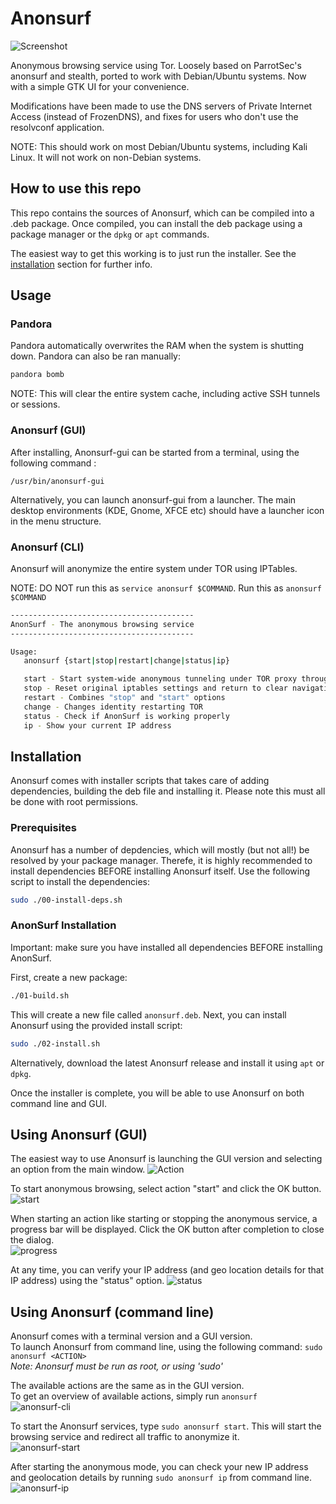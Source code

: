 # Anonsurf

![Screenshot](https://github.com/rajprins/anonsurf/raw/master/images/anonsurf.png)


Anonymous browsing service using Tor. Loosely based on ParrotSec's anonsurf and stealth, ported to work with Debian/Ubuntu systems. 
Now with a simple GTK UI for your convenience. 

Modifications have been made to use the DNS servers of Private Internet Access (instead of FrozenDNS), and fixes for users who don't use the resolvconf application. 

NOTE: This should work on most Debian/Ubuntu systems, including Kali Linux. It will not work on non-Debian systems.

## How to use this repo

This repo contains the sources of Anonsurf, which can be compiled into a .deb package. Once compiled, you can install the deb package using a package manager or the ```dpkg``` or ```apt``` commands.

The easiest way to get this working is to just run the installer. See the [installation](https://github.com/rajprins/anonsurf#installation) section for further info.


## Usage
### Pandora
Pandora automatically overwrites the RAM when the system is shutting down. Pandora can also be ran manually:
```bash
pandora bomb
```

NOTE: This will clear the entire system cache, including active SSH tunnels or sessions.

### Anonsurf (GUI)
After installing, Anonsurf-gui can be started from a terminal, using the following command : 
```
/usr/bin/anonsurf-gui
```
Alternatively, you can launch anonsurf-gui from a launcher. The main desktop environments (KDE, Gnome, XFCE etc) should have a launcher icon in the menu structure.



### Anonsurf (CLI)
Anonsurf will anonymize the entire system under TOR using IPTables.

NOTE: DO NOT run this as ```service anonsurf $COMMAND```. Run this as ```anonsurf $COMMAND```

```bash
-----------------------------------------
AnonSurf - The anonymous browsing service
-----------------------------------------

Usage:
   anonsurf {start|stop|restart|change|status|ip}

   start - Start system-wide anonymous tunneling under TOR proxy through iptables
   stop - Reset original iptables settings and return to clear navigation
   restart - Combines "stop" and "start" options
   change - Changes identity restarting TOR
   status - Check if AnonSurf is working properly
   ip - Show your current IP address
```

## Installation
Anonsurf comes with installer scripts that takes care of adding dependencies, building the deb file and installing it. Please note this must all be done with root permissions.


### Prerequisites  
Anonsurf has a number of depdencies, which will mostly (but not all!) be resolved by your package manager.
Therefe, it is highly recommended to install dependencies BEFORE installing Anonsurf itself. Use the following script to install the dependencies:

```bash
sudo ./00-install-deps.sh
```


### AnonSurf Installation
Important: make sure you have installed all dependencies BEFORE installing AnonSurf.

First, create a new package:
```bash
./01-build.sh
```

This will create a new file called `anonsurf.deb`.
Next, you can install Anonsurf using the provided install script:
```bash
sudo ./02-install.sh
```

Alternatively, download the latest Anonsurf release and install it using `apt` or `dpkg`.  


Once the installer is complete, you will be able to use Anonsurf on both command line and GUI.  


## Using Anonsurf (GUI)
The easiest way to use Anonsurf is launching the GUI version and selecting an option from the main window.
![Action](https://github.com/rajprins/anonsurf/raw/master/images/001.png)  

To start anonymous browsing, select action "start" and click the OK button.
![start](https://github.com/rajprins/anonsurf/raw/master/images/002.png)

When starting an action like starting or stopping the anonymous service, a progress bar will be displayed. Click the OK button after completion to close the dialog.  
![progress](https://github.com/rajprins/anonsurf/raw/master/images/003.png)

At any time, you can verify your IP address (and geo location details for that IP address) using the "status" option.
![status](https://github.com/rajprins/anonsurf/raw/master/images/004.png)

## Using Anonsurf (command line)
Anonsurf comes with a terminal version and a GUI version.  
To launch Anonsurf from command line, using the following command: `sudo anonsurf <ACTION>`  
*Note: Anonsurf must be run as root, or using 'sudo'*  

The available actions are the same as in the GUI version.  
To get an overview of available actions, simply run `anonsurf`  
![anonsurf-cli](https://github.com/rajprins/anonsurf/raw/master/images/anonsurf-cli.png)

To start the Anonsurf services, type `sudo anonsurf start`. This will start the browsing service and redirect all traffic to anonymize it.  
![anonsurf-start](https://github.com/rajprins/anonsurf/raw/master/images/anonsurf-start.png)

After starting the anonymous mode, you can check your new IP address and geolocation details by running `sudo anonsurf ip` from command line.  
![anonsurf-ip](https://github.com/rajprins/anonsurf/raw/master/images/anonsurf-ip.png)  
